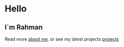# Hello

## I`m Rahman

Read more [about me](/about), or see my latest projects [projects](/projects)

